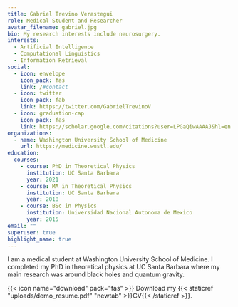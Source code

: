 ```yaml
---
title: Gabriel Trevino Verastegui
role: Medical Student and Researcher
avatar_filename: gabriel.jpg
bio: My research interests include neurosurgery.
interests:
  - Artificial Intelligence
  - Computational Linguistics
  - Information Retrieval
social:
  - icon: envelope
    icon_pack: fas
    link: /#contact
  - icon: twitter
    icon_pack: fab
    link: https://twitter.com/GabrielTrevinoV
  - icon: graduation-cap
    icon_pack: fas
    link: https://scholar.google.com/citations?user=LPGaQiwAAAAJ&hl=en
organizations:
  - name: Washington University School of Medicine
    url: https://medicine.wustl.edu/
education:
  courses:
    - course: PhD in Theoretical Physics
      institution: UC Santa Barbara
      year: 2021
    - course: MA in Theoretical Physics
      institution: UC Santa Barbara
      year: 2018
    - course: BSc in Physics
      institution: Universidad Nacional Autonoma de Mexico
      year: 2015
email: ""
superuser: true
highlight_name: true
---
```

I am a medical student at Washington University School of Medicine. I completed my PhD in theoretical physics at UC Santa Barbara where my main research was around black holes and quantum gravity. 

{{< icon name="download" pack="fas" >}} Download my {{< staticref "uploads/demo_resume.pdf" "newtab" >}}CV{{< /staticref >}}.